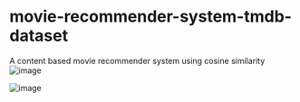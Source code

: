 # movie-recommender-system-tmdb-dataset
A content based movie recommender system using cosine similarity
![image](https://github.com/Gokulmishra/Movie-Recommendation/assets/67966130/2790e74c-929d-476b-baa5-d943629512eb)

![image](https://github.com/Gokulmishra/Movie-Recommendation/assets/67966130/86beee14-e42c-42fa-96ac-3c05eff62663)

